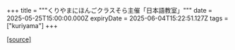 +++
title = """くりやまにほんごクラスそら主催「日本語教室」"""
date = 2025-05-25T15:00:00.000Z
expiryDate = 2025-06-04T15:22:51.127Z
tags = ["kuriyama"]
+++


[[source]](https://www.town.kuriyama.hokkaido.jp/soshiki/31/27050.html)
